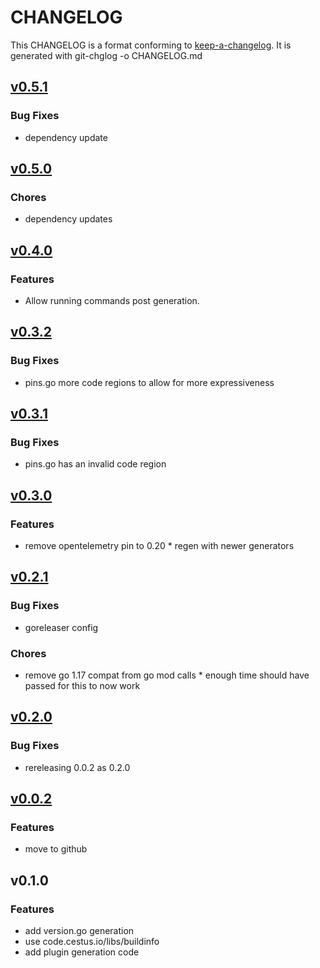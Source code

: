 
# CHANGELOG

This CHANGELOG is a format conforming to [keep-a-changelog](https://github.com/olivierlacan/keep-a-changelog). 
It is generated with git-chglog -o CHANGELOG.md


<a name="v0.5.1"></a>
## [v0.5.1](https://github.com/CestusIO/fabricator-generate-plugin-go/compare/v0.5.0...v0.5.1)

### Bug Fixes

* dependency update


<a name="v0.5.0"></a>
## [v0.5.0](https://github.com/CestusIO/fabricator-generate-plugin-go/compare/v0.4.0...v0.5.0)

### Chores

* dependency updates


<a name="v0.4.0"></a>
## [v0.4.0](https://github.com/CestusIO/fabricator-generate-plugin-go/compare/v0.3.2...v0.4.0)

### Features

* Allow running commands post generation.


<a name="v0.3.2"></a>
## [v0.3.2](https://github.com/CestusIO/fabricator-generate-plugin-go/compare/v0.3.1...v0.3.2)

### Bug Fixes

* pins.go more code regions to allow for more expressiveness


<a name="v0.3.1"></a>
## [v0.3.1](https://github.com/CestusIO/fabricator-generate-plugin-go/compare/v0.3.0...v0.3.1)

### Bug Fixes

* pins.go has an invalid code region


<a name="v0.3.0"></a>
## [v0.3.0](https://github.com/CestusIO/fabricator-generate-plugin-go/compare/v0.2.1...v0.3.0)

### Features

* remove opentelemetry pin to 0.20 * regen with newer generators


<a name="v0.2.1"></a>
## [v0.2.1](https://github.com/CestusIO/fabricator-generate-plugin-go/compare/v0.2.0...v0.2.1)

### Bug Fixes

* goreleaser config

### Chores

* remove go 1.17 compat from go mod calls * enough time should have passed for this to now work


<a name="v0.2.0"></a>
## [v0.2.0](https://github.com/CestusIO/fabricator-generate-plugin-go/compare/v0.0.2...v0.2.0)

### Bug Fixes

* rereleasing 0.0.2 as 0.2.0


<a name="v0.0.2"></a>
## [v0.0.2](https://github.com/CestusIO/fabricator-generate-plugin-go/compare/v0.1.0...v0.0.2)

### Features

* move to github


<a name="v0.1.0"></a>
## v0.1.0

### Features

* add version.go generation
* use code.cestus.io/libs/buildinfo
* add plugin generation code

